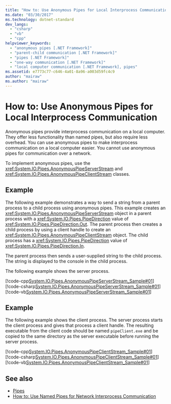 ```yaml
---
title: "How to: Use Anonymous Pipes for Local Interprocess Communication"
ms.date: "03/30/2017"
ms.technology: dotnet-standard
dev_langs: 
  - "csharp"
  - "vb"
  - "cpp"
helpviewer_keywords: 
  - "anonymous pipes [.NET Framework]"
  - "parent-child communication [.NET Framework]"
  - "pipes [.NET Framework]"
  - "one-way communication [.NET Framework]"
  - "local computer communication [.NET Framework], pipes"
ms.assetid: e7773c77-c646-4a01-8a96-a003d59fc4c9
author: "mairaw"
ms.author: "mairaw"
---
```

# How to: Use Anonymous Pipes for Local Interprocess Communication
Anonymous pipes provide interprocess communication on a local computer. They offer less functionality than named pipes, but also require less overhead. You can use anonymous pipes to make interprocess communication on a local computer easier. You cannot use anonymous pipes for communication over a network.  
  
 To implement anonymous pipes, use the <xref:System.IO.Pipes.AnonymousPipeServerStream> and <xref:System.IO.Pipes.AnonymousPipeClientStream> classes.  
  
## Example  
 The following example demonstrates a way to send a string from a parent process to a child process using anonymous pipes. This example creates an <xref:System.IO.Pipes.AnonymousPipeServerStream> object in a parent process with a <xref:System.IO.Pipes.PipeDirection> value of <xref:System.IO.Pipes.PipeDirection.Out>. The parent process then creates a child process by using a client handle to create an <xref:System.IO.Pipes.AnonymousPipeClientStream> object. The child process has a <xref:System.IO.Pipes.PipeDirection> value of <xref:System.IO.Pipes.PipeDirection.In>.  
  
 The parent process then sends a user-supplied string to the child process. The string is displayed to the console in the child process.  
  
 The following example shows the server process.  
  
 [!code-cpp[System.IO.Pipes.AnonymousPipeServerStream_Sample#01](../../../samples/snippets/cpp/VS_Snippets_CLR_System/system.IO.Pipes.AnonymousPipeServerStream_Sample/cpp/program.cpp#01)]
 [!code-csharp[System.IO.Pipes.AnonymousPipeServerStream_Sample#01](../../../samples/snippets/csharp/VS_Snippets_CLR_System/system.IO.Pipes.AnonymousPipeServerStream_Sample/cs/Program.cs#01)]
 [!code-vb[System.IO.Pipes.AnonymousPipeServerStream_Sample#01](../../../samples/snippets/visualbasic/VS_Snippets_CLR_System/system.IO.Pipes.AnonymousPipeServerStream_Sample/vb/program.vb#01)]  
  
## Example  
 The following example shows the client process. The server process starts the client process and gives that process a client handle. The resulting executable from the client code should be named `pipeClient.exe` and be copied to the same directory as the server executable before running the server process.  
  
 [!code-cpp[System.IO.Pipes.AnonymousPipeClientStream_Sample#01](../../../samples/snippets/cpp/VS_Snippets_CLR_System/system.IO.Pipes.AnonymousPipeClientStream_Sample/cpp/program.cpp#01)]
 [!code-csharp[System.IO.Pipes.AnonymousPipeClientStream_Sample#01](../../../samples/snippets/csharp/VS_Snippets_CLR_System/system.IO.Pipes.AnonymousPipeClientStream_Sample/cs/Program.cs#01)]
 [!code-vb[System.IO.Pipes.AnonymousPipeClientStream_Sample#01](../../../samples/snippets/visualbasic/VS_Snippets_CLR_System/system.IO.Pipes.AnonymousPipeClientStream_Sample/vb/program.vb#01)]  
  
## See also

- [Pipes](../../../docs/standard/io/pipe-operations.md)
- [How to: Use Named Pipes for Network Interprocess Communication](../../../docs/standard/io/how-to-use-named-pipes-for-network-interprocess-communication.md)
